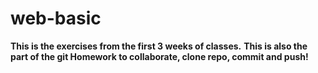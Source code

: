 # web-basic
**This is the exercises from the first 3 weeks of classes.**
**This is also the part of the git Homework to collaborate, clone repo, commit and push!**
